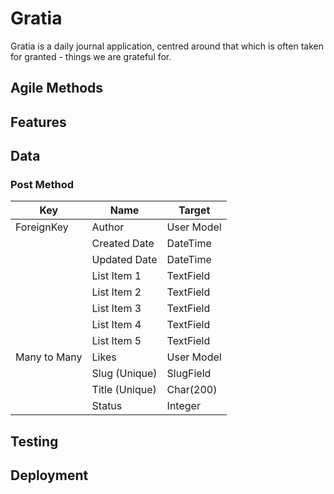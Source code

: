 # Gratia

Gratia is a daily journal application, centred around that which is often taken for granted - things we are grateful for.

## Agile Methods


## Features

## Data

### Post Method
| Key          | Name           | Target     |
|--------------|----------------|------------|
| ForeignKey   | Author         | User Model |
|              | Created Date   | DateTime   |
|              | Updated Date   | DateTime   |
|              | List Item 1    | TextField  |
|              | List Item 2    | TextField  |
|              | List Item 3    | TextField  |
|              | List Item 4    | TextField  |
|              | List Item 5    | TextField  |
| Many to Many | Likes          | User Model |
|              | Slug (Unique)  | SlugField  |
|              | Title (Unique) | Char(200)  |
|              | Status         | Integer    |

## Testing

## Deployment 
